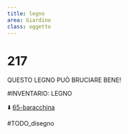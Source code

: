 ```yaml
---
title: legno
area: Giardino
class: oggetto
---
```

# 217
QUESTO LEGNO PUÒ BRUCIARE BENE!

#INVENTARIO: LEGNO

⬇️ [65-baracchina](65-baracchina.md)

#TODO_disegno
